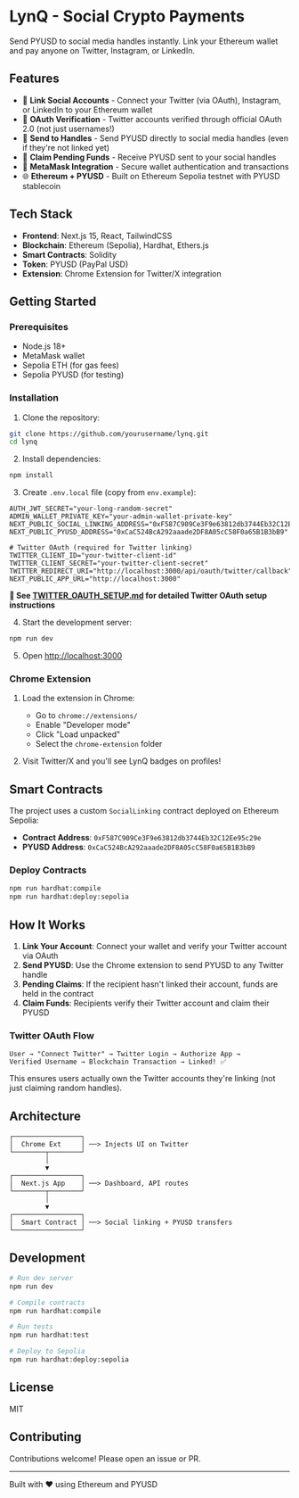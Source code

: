 # LynQ - Social Crypto Payments

Send PYUSD to social media handles instantly. Link your Ethereum wallet and pay anyone on Twitter, Instagram, or LinkedIn.

## Features

- 🔗 **Link Social Accounts** - Connect your Twitter (via OAuth), Instagram, or LinkedIn to your Ethereum wallet
- 🔐 **OAuth Verification** - Twitter accounts verified through official OAuth 2.0 (not just usernames!)
- 💸 **Send to Handles** - Send PYUSD directly to social media handles (even if they're not linked yet)
- 🎁 **Claim Pending Funds** - Receive PYUSD sent to your social handles
- 🦊 **MetaMask Integration** - Secure wallet authentication and transactions
- 🌐 **Ethereum + PYUSD** - Built on Ethereum Sepolia testnet with PYUSD stablecoin

## Tech Stack

- **Frontend**: Next.js 15, React, TailwindCSS
- **Blockchain**: Ethereum (Sepolia), Hardhat, Ethers.js
- **Smart Contracts**: Solidity
- **Token**: PYUSD (PayPal USD)
- **Extension**: Chrome Extension for Twitter/X integration

## Getting Started

### Prerequisites

- Node.js 18+
- MetaMask wallet
- Sepolia ETH (for gas fees)
- Sepolia PYUSD (for testing)

### Installation

1. Clone the repository:
```bash
git clone https://github.com/yourusername/lynq.git
cd lynq
```

2. Install dependencies:
```bash
npm install
```

3. Create `.env.local` file (copy from `env.example`):
```env
AUTH_JWT_SECRET="your-long-random-secret"
ADMIN_WALLET_PRIVATE_KEY="your-admin-wallet-private-key"
NEXT_PUBLIC_SOCIAL_LINKING_ADDRESS="0xF587C909Ce3F9e63812db3744Eb32C12Ee95c29e"
NEXT_PUBLIC_PYUSD_ADDRESS="0xCaC524BcA292aaade2DF8A05cC58F0a65B1B3bB9"

# Twitter OAuth (required for Twitter linking)
TWITTER_CLIENT_ID="your-twitter-client-id"
TWITTER_CLIENT_SECRET="your-twitter-client-secret"
TWITTER_REDIRECT_URI="http://localhost:3000/api/oauth/twitter/callback"
NEXT_PUBLIC_APP_URL="http://localhost:3000"
```

**📖 See [TWITTER_OAUTH_SETUP.md](./TWITTER_OAUTH_SETUP.md) for detailed Twitter OAuth setup instructions**

4. Start the development server:
```bash
npm run dev
```

5. Open [http://localhost:3000](http://localhost:3000)

### Chrome Extension

1. Load the extension in Chrome:
   - Go to `chrome://extensions/`
   - Enable "Developer mode"
   - Click "Load unpacked"
   - Select the `chrome-extension` folder

2. Visit Twitter/X and you'll see LynQ badges on profiles!

## Smart Contracts

The project uses a custom `SocialLinking` contract deployed on Ethereum Sepolia:

- **Contract Address**: `0xF587C909Ce3F9e63812db3744Eb32C12Ee95c29e`
- **PYUSD Address**: `0xCaC524BcA292aaade2DF8A05cC58F0a65B1B3bB9`

### Deploy Contracts

```bash
npm run hardhat:compile
npm run hardhat:deploy:sepolia
```

## How It Works

1. **Link Your Account**: Connect your wallet and verify your Twitter account via OAuth
2. **Send PYUSD**: Use the Chrome extension to send PYUSD to any Twitter handle
3. **Pending Claims**: If the recipient hasn't linked their account, funds are held in the contract
4. **Claim Funds**: Recipients verify their Twitter account and claim their PYUSD

### Twitter OAuth Flow

```
User → "Connect Twitter" → Twitter Login → Authorize App → 
Verified Username → Blockchain Transaction → Linked! ✅
```

This ensures users actually own the Twitter accounts they're linking (not just claiming random handles).

## Architecture

```
┌─────────────────┐
│  Chrome Ext     │ ──> Injects UI on Twitter
└────────┬────────┘
         │
         ▼
┌─────────────────┐
│  Next.js App    │ ──> Dashboard, API routes
└────────┬────────┘
         │
         ▼
┌─────────────────┐
│  Smart Contract │ ──> Social linking + PYUSD transfers
└─────────────────┘
```

## Development

```bash
# Run dev server
npm run dev

# Compile contracts
npm run hardhat:compile

# Run tests
npm run hardhat:test

# Deploy to Sepolia
npm run hardhat:deploy:sepolia
```

## License

MIT

## Contributing

Contributions welcome! Please open an issue or PR.

---

Built with ❤️ using Ethereum and PYUSD

